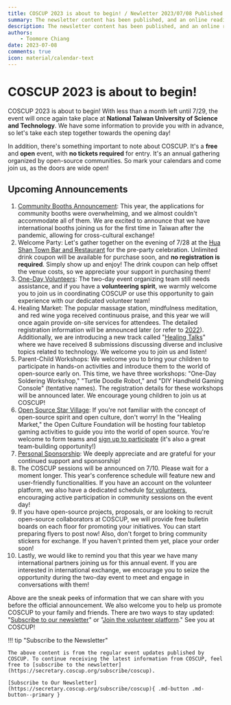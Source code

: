 ```yaml
---
title: COSCUP 2023 is about to begin! / Newletter 2023/07/08 Published
summary: The newsletter content has been published, and an online reading version.
description: The newsletter content has been published, and an online reading version.
authors:
    - Toomore Chiang
date: 2023-07-08
comments: true
icon: material/calendar-text
---
```


# COSCUP 2023 is about to begin!

COSCUP 2023 is about to begin! With less than a month left until 7/29, the event will once again take place at **National Taiwan University of Science and Technology**. We have some information to provide you with in advance, so let's take each step together towards the opening day!

In addition, there's something important to note about COSCUP. It's a **free** and **open** event, with **no tickets required** for entry. It's an annual gathering organized by open-source communities. So mark your calendars and come join us, as the doors are wide open!

## Upcoming Announcements

1. [Community Booths Announcement](https://blog.coscup.org/2023/06/coscup2023-booth.html?utm_source=newsletter&utm_medium=email&utm_campaign=advance_notice&utm_id=paper230708): This year, the applications for community booths were overwhelming, and we almost couldn't accommodate all of them. We are excited to announce that we have international booths joining us for the first time in Taiwan after the pandemic, allowing for cross-cultural exchange!
2. Welcome Party: Let's gather together on the evening of 7/28 at the [Hua Shan Town Bar and Restaurant](https://www.google.com/maps/search/%E8%8F%AF%E5%B1%B1%E7%94%BA%E9%A4%90%E9%85%92%E9%A4%A8) for the pre-party celebration. Unlimited drink coupon will be available for purchase soon, and **no registration is required**. Simply show up and enjoy! The drink coupon can help offset the venue costs, so we appreciate your support in purchasing them!
3. [One-Day Volunteers](https://volunteer.coscup.org/tasks/2023?utm_source=newsletter&utm_medium=email&utm_campaign=advance_notice&utm_id=paper230708): The two-day event organizing team still needs assistance, and if you have a **volunteering spirit**, we warmly welcome you to join us in coordinating COSCUP or use this opportunity to gain experience with our dedicated volunteer team!
4. Healing Market: The popular massage station, mindfulness meditation, and red wine yoga received continuous praise, and this year we will once again provide on-site services for attendees. The detailed registration information will be announced later (or refer to [2022](https://blog.coscup.org/2022/07/introducing-healing-market-with-yoga.html?utm_source=newsletter&utm_medium=email&utm_campaign=advance_notice&utm_id=paper230708)). Additionally, we are introducing a new track called "[Healing Talks](https://volunteer.coscup.org/schedule/2023/talks/5133e/%E7%A7%91%E6%8A%80%E9%A0%98%E5%9F%9F%E7%9A%84%E5%A4%9A%E5%85%83%E5%85%B1%E8%9E%8D+-+%E7%99%82%E7%99%92%E8%AC%9B%E5%BA%A7?utm_source=newsletter&utm_medium=email&utm_campaign=advance_notice&utm_id=paper230708)" where we have received 8 submissions discussing diverse and inclusive topics related to technology. We welcome you to join us and listen!
5. Parent-Child Workshops: We welcome you to bring your children to participate in hands-on activities and introduce them to the world of open-source early on. This time, we have three workshops: "One-Day Soldering Workshop," "Turtle Doodle Robot," and "DIY Handheld Gaming Console" (tentative names). The registration details for these workshops will be announced later. We encourage young children to join us at COSCUP!
6. [Open Source Star Village](https://openstartervillage.ocf.tw/?utm_source=newsletter&utm_medium=email&utm_campaign=advance_notice&utm_id=paper230708): If you're not familiar with the concept of open-source spirit and open culture, don't worry! In the "Healing Market," the Open Culture Foundation will be hosting four tabletop gaming activities to guide you into the world of open source. You're welcome to form teams and [sign up to participate](https://forms.gle/YYaaiwBpeQu1MTYF9) (it's also a great team-building opportunity!)
7. [Personal Sponsorship](https://ocf.neticrm.tw/civicrm/contribute/transact?reset=1&id=69&utm_source=newsletter&utm_medium=email&utm_campaign=advance_notice&utm_id=paper230708): We deeply appreciate and are grateful for your continued support and sponsorship!
8. The COSCUP sessions will be announced on 7/10. Please wait for a moment longer. This year's conference schedule will feature new and user-friendly functionalities. If you have an account on the volunteer platform, we also have a dedicated schedule [for volunteers](https://volunteer.coscup.org/schedule/2023?utm_source=newsletter&utm_medium=email&utm_campaign=advance_notice&utm_id=paper230708), encouraging active participation in community sessions on the event day!
9. If you have open-source projects, proposals, or are looking to recruit open-source collaborators at COSCUP, we will provide free bulletin boards on each floor for promoting your initiatives. You can start preparing flyers to post now! Also, don't forget to bring community stickers for exchange. If you haven't printed them yet, place your order soon!
10. Lastly, we would like to remind you that this year we have many international partners joining us for this annual event. If you are interested in international exchange, we encourage you to seize the opportunity during the two-day event to meet and engage in conversations with them!

Above are the sneak peeks of information that we can share with you before the official announcement. We also welcome you to help us promote COSCUP to your family and friends. There are two ways to stay updated: "[Subscribe to our newsletter](https://secretary.coscup.org/subscribe/coscup?utm_source=newsletter&utm_medium=email&utm_campaign=advance_notice&utm_id=paper230708)" or "[Join the volunteer platform](https://volunteer.coscup.org/?utm_source=newsletter&utm_medium=email&utm_campaign=advance_notice&utm_id=paper230708)." See you at COSCUP!

!!! tip "Subscribe to the Newsletter"

    The above content is from the regular event updates published by COSCUP. To continue receiving the latest information from COSCUP, feel free to [subscribe to the newsletter](https://secretary.coscup.org/subscribe/coscup).

    [Subscribe to Our Newsletter](https://secretary.coscup.org/subscribe/coscup){ .md-button .md-button--primary }
